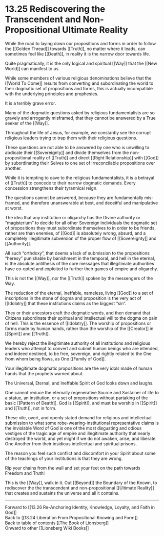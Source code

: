 # 13.25 Rediscovering the Transcendent and Non-Propositional Ultimate Reality

While the road to laying down our propositions and forms in order to follow the [[Golden Thread]] towards [[Truth]], no matter where it leads, can sometimes feel like [[Death]], in reality it is the narrow door towards life.

Quite pragmatically, it is the only logical and spiritual [[Way]] that the [[New World]] can manifest to us.

While some members of various religious denominations believe that the [[World To Come]] results from converting and subordinating the world to their dogmatic set of propositions and forms, this is actually incompatible with the underlying principles and prophesies.

It is a terribly grave error.

Many of the dogmatic questions asked by religious fundamentalists are so gravely and arrogantly misframed, that they cannot be answered by a True seeker of the [[Way]]. 

Throughout the life of Jesus, for example, we constantly see the corrupt religious leaders trying to trap them with their religious questions. 

These questions are not able to be answered by one who is unwilling to abdicate their [[Sovereignty]] and divide themselves from the non-propositional reality of [[Truth]] and direct [[Right Relationship]] with [[God]] by subordinating their Selves to one set of irreconcilable propositions over another.

While it is tempting to cave to the religious fundamentalists, it is a betrayal of [[Truth]] to concede to their narrow dogmatic demands. Every concession strengthens their tyrannical reign. 

The questions cannot be answered, because they are fundamentally mis-framed, and therefore unanswerable at best, and deceitful and manipulative at worst.

The idea that any institution or oligarchy has the Divine authority or “magisterium” to decide for all other Sovereign individuals the dogmatic set of propositions they must subordinate themselves to in order to be friends, rather are than enemies, of [[God]] is absolutely wrong, absurd, and a completely illegitimate subversion of the proper flow of [[Sovereignty]] and [[Authority]].  

All such “orthdoxy”, that deems a lack of submission to the propositions “heresy” punishable by banishment in the temporal, and hell in the eternal, is the absolute antithesis of the core messages that illegitimate authorities have co-opted and exploited to further their games of empire and oligarchy.

This is not the [[Way]], nor the [[Truth]] spoken by the messengers of the Way.

The reduction of the eternal, ineffable, nameless, living [[God]] to a set of inscriptions in the stone of dogma and proposition is the very act of [[Idolatry]] that these institutions claims as the biggest “sin”.

They or their ancestors craft the dogmatic words, and then demand that Citizens subordinate their spiritual and intellectual will to the dogma on pain of hell. This is the essence of [[Idolatry]]. The worship of propositions or forms made by human hands, rather than the worship of the [[Creator]] in [[Spirit]] and [[Truth]]. 

We hereby reject the illegitimate authority of all institutions and religious leaders who attempt to convert and submit human beings who are intended, and indeed destined, to be free, sovereign, and rightly related to the One from whom being flows, as One [[Family of God]]. 

Your illegitimate dogmatic propositions are the very idols made of human hands that the prophets warned about.

The Universal, Eternal, and Ineffable Spirit of God looks down and laughs. 

One cannot reduce the eternally regenerative Source and Sustainer of life to a statue, an institution, or a set of propositions without partaking of the basic [[Pattern of Death]]. God is [[Spirit]], and must be worship in [[Spirit]] and [[Truth]], not in form.  

These vile, overt, and openly stated demand for religious and intellectual submission to what some robe-wearing-institutional representative claims is the inviolable Word of God is one of the most disgusting and odious vestiges of the tragic age of empire and illegitimate authority that nearly destroyed the world, and yet might if we do not awaken, arise, and liberate One Another from their insidious intellectual and spiritual prisons.

The reason you feel such conflict and discomfort in your Spirit about some of the teachings of your institutions is that they are wrong.

Rip your chains from the wall and set your feet on the path towards Freedom and Truth!

This is the [[Way]], walk in it. Out [[Beyond]] the Boundary of the Known, to rediscover the the transcendent and non-propositional [[Ultimate Reality]] that creates and sustains the universe and all it contains. 

___

Forward to [[13.26 Re-Anchoring Identity, Knowledge, Loyalty, and Faith in God]]  
Back to [[13.24 Liberation From Propositional Knowing and Form]]  
Back to table of contents [[The Book of Lionsberg]]  
Onward to other [[Lionsberg Wiki Books]]  

